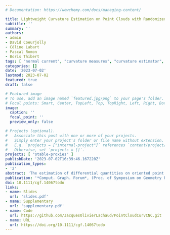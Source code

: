```yaml
---
# Documentation: https://wowchemy.com/docs/managing-content/

title: Lightweight Curvature Estimation on Point Clouds with Randomized Corrected Curvature Measures
subtitle: ''
summary: ''
authors:
- admin
- David Coeurjolly
- Céline Labart
- Pascal Romon
- Boris Thibert
tags: [ "normal current", "curvature measures", "curvature estimator", "3D", "point clouds", "geometric inference", "stability" ]
categories: []
date: '2023-07-02'
lastmod: 2023-07-02
featured: true
draft: false

# Featured image
# To use, add an image named `featured.jpg/png` to your page's folder.
# Focal points: Smart, Center, TopLeft, Top, TopRight, Left, Right, BottomLeft, Bottom, BottomRight.
image:
  caption: ''
  focal_point: ''
  preview_only: false

# Projects (optional).
#   Associate this post with one or more of your projects.
#   Simply enter your project's folder or file name without extension.
#   E.g. `projects = ["internal-project"]` references `content/project/deep-learning/index.md`.
#   Otherwise, set `projects = []`.
projects: [ "stable-proxies" ]
publishDate: '2023-07-02T16:39:46.167220Z'
publication_types:
- '2'
abstract: 'The estimation of differential quantities on oriented point cloud is a classical step for many geometry processing tasks in computer graphics and vision. Even if many solutions exist to estimate such quantities, they usually fail at satisfying both a stable estimation with theoretical guarantee, and the efficiency of the associated algorithm. Relying on the notion of corrected curvature measures [LRT22, LRTC20] designed for surfaces, the method introduced in this paper meets both requirements. Given a point of interest and a few nearest neighbours, our method estimates the whole curvature tensor information by generating random triangles within these neighbours and normalising the corrected curvature measures by the corrected area measure. We provide a stability theorem showing that our pointwise curvatures are accurate and convergent, provided the noise in position and normal information has a variance smaller than the radius of neighbourhood. Experiments and comparisons with the state-of-the-art confirm that our approach is more accurate and much faster than alternatives. The method is fully parallelizable, requires only one nearest neighbour request per point of computation, and is trivial to implement.'
publication: '*Comput. Graph. Forum*, (Proc. of Symposium on Geometry Processing, SGP2023, Geno, Italy)), To appear in 42(5), 2023'
doi: 10.1111/cgf.14067todo
links:
- name: Slides
  url: 'slides.pdf'
- name: Supplementary
  url: 'supplementary.pdf'
- name: Code
  url: https://github.com/JacquesOlivierLachaud/PointCloudCurvCNC.git
- name: URL
  url: https://doi.org/10.1111/cgf.14067todo
---
```

